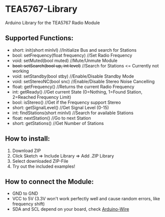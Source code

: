 # TEA5767-Library
Arduino Library for the TEA5767 Radio Module

## Supported Functions:
 - short: 	init(short minlvl) 				//Initialize Bus and search for Stations
 - bool: 	setFrequency(float frequency) 	//Set Radio Frequency
 - void: 	setMuted(bool muted)          	//Mute/Unmute Module
 - ~~bool: 	setSearch(bool up, int level)~~	//Search for Stations <= Currently not working
 - void: 	setStandby(bool stby)         	//Enable/Disable Standby Mode
 - void: 	setStereoNC(bool snc)         	//Enable/Disable Stereo Noise Cancelling
 - float: 	getFrequency()   				//Returns the current Radio Frequency
 - int:   	getReady()       				//Get current State (0=Nothing, 1=Found Station, 2=Reached Frequency Limit)
 - bool:  	isStereo()       				//Get if the Frequency support Stereo
 - short: 	getSignalLevel() 				//Get Signal Level (0-15)
 - int: 	findStations(short minlvl) 		//Search for available Stations
 - float: 	nextStation()            		//Go to next Station
 - short: 	getStations()            		//Get Number of Stations
  
## How to install:
  1.  Download ZIP
  2.  Click Sketch => Include Library => Add .ZIP Library
  3.  Select downloaded ZIP-File
  4.  Try out the included examples!
  
## How to connect the Module:
 - GND to GND
 - VCC to 5V (3.3V won't work perfectly well and cause random errors, like frequency shift)
 - SDA and SCL depend on your board, check [Arduino-Wire](https://www.arduino.cc/en/Reference/Wire)
